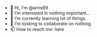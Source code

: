 - 👋 Hi, I’m @arris69
- 👀 I’m interested in nothing important...
- 🌱 I’m currently learning lot of things.
- 💞️ I’m looking to collaborate on nothing.
- 📫 How to reach me: here

<!---
arris69/arris69 is a ✨ special ✨ repository because its `README.md` (this file) appears on your GitHub profile.
You can click the Preview link to take a look at your changes.
--->
